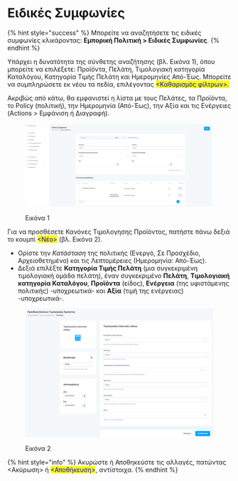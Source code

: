 # Ειδικές Συμφωνίες

{% hint style="success" %}
Μπορείτε να αναζητήσετε τις ειδικές συμφωνίες κλικάροντας: **Εμπορική Πολιτική > Ειδικές Συμφωνίες**.
{% endhint %}

Υπάρχει η δυνατότητα της σύνθετης αναζήτησης (βλ. Εικόνα 1), όπου μπορείτε να επιλέξετε: Προϊόντα, Πελάτη, Τιμολογιακή κατηγορία Καταλόγου, Κατηγορία Τιμής Πελάτη και Ημερομηνίες Από-Έως. Μπορείτε να συμπληρώσετε εκ νέου τα πεδία, επιλέγοντας <mark style="color:blue;"><Καθαρισμός φίλτρων>.</mark>

Ακριβώς από κάτω, θα εμφανιστεί η λίστα με τους Πελάτες, τα Προϊόντα, το Policy (πολιτική), την Ημερομηνία (Από-Έως), την Αξία και τις Ενέργειες (Actions > Εμφάνιση ή Διαγραφή).

<figure><img src="../.gitbook/assets/ScreenHunter 541.png" alt=""><figcaption><p>Εικόνα 1</p></figcaption></figure>

Για να προσθέσετε Κανόνες Τιμολογησης Προϊόντος, πατήστε πάνω δεξιά το κουμπί <mark style="color:blue;"><Νέο></mark> (βλ. Εικόνα 2).

* Ορίστε την _Κατάσταση_ της πολιτικής (Ενεργό, Σε Προσχέδιο, Αρχειοθετημένο) και τις Λεπτομέρειες (Ημερομηνία: Από-Έως).
* Δεξιά επιλέξτε **Κατηγορία Τιμής Πελάτη** (μια συγκεκριμένη τιμολογιακή ομάδα πελάτη), έναν συγκεκριμένο **Πελάτη**, **Τιμολογιακή κατηγορία Καταλόγου**, **Προϊόντα** (είδος), **Ενέργεια** (της υφιστάμενης πολιτικής) -υποχρεωτικά- και **Αξία** (τιμή της ενέργειας) -υποχρεωτικά-.

<figure><img src="../.gitbook/assets/ScreenHunter 542.png" alt=""><figcaption><p>Εικόνα 2</p></figcaption></figure>

{% hint style="info" %}
Ακυρώστε ή Αποθηκεύστε τις αλλαγές, πατώντας <Ακύρωση> ή <mark style="color:blue;"><Αποθήκευση></mark>, αντίστοιχα.
{% endhint %}
